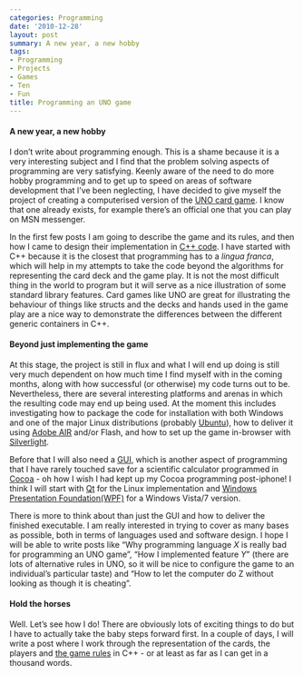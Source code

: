 ```yaml
---
categories: Programming
date: '2010-12-28'
layout: post
summary: A new year, a new hobby
tags:
- Programming
- Projects
- Games
- Ten
- Fun
title: Programming an UNO game
---
```


#### A new year, a new hobby

I don’t write about programming enough. This is a shame because it is a very interesting subject and I find that the problem solving aspects of programming are very satisfying. Keenly aware of the need to do more hobby programming and to get up to speed on areas of software development that I’ve been neglecting, I have decided to give myself the project of creating a computerised version of the [UNO card game](http://en.wikipedia.org/wiki/Uno_(card_game)). I know that one already exists, for example there’s an official one that you can play on MSN messenger.

In the first few posts I am going to describe the game and its rules, and then how I came to design their implementation in  [C++ code](http://en.wikipedia.org/wiki/C%2B%2B). I have started with C++ because it is the closest that programming has to a _lingua franca_, which will help in my attempts to take the code beyond the algorithms for representing the card deck and the game play. It is not the most difficult thing in the world to program but it will serve as a nice illustration of some standard library features. Card games like UNO are great for illustrating the behaviour of things like structs and the decks and hands used in the game play are a nice way to demonstrate the differences between the different generic containers in C++.

#### Beyond just implementing the game

At this stage, the project is still in flux and what I will end up doing is still very much dependent on how much time I find myself with in the coming months, along with how successful (or otherwise) my code turns out to be. Nevertheless, there are several interesting platforms and arenas in which the resulting code may end up being used. At the moment this includes investigating how to package the code for installation with both Windows and one of the major Linux distributions (probably [Ubuntu](http://www.ubuntu.com/)), how to deliver it using [Adobe AIR](http://www.adobe.com/products/air/) and/or Flash, and how to set up the game in-browser with [Silverlight](http://www.microsoft.com/silverlight/).

Before that I will also need a [GUI](http://en.wikipedia.org/wiki/Graphical_user_interface), which is another aspect of programming that I have rarely touched save for a scientific calculator programmed in [Cocoa](http://www.apple.com/macosx/developers/) - oh how I wish I had kept up my Cocoa programming post-iphone! I think I will start with [Qt](http://qt.nokia.com/) for the Linux implementation and [Windows Presentation Foundation(WPF)](http://en.wikipedia.org/wiki/Windows_Presentation_Foundation) for a Windows Vista/7 version.

There is more to think about than just the GUI and how to deliver the finished executable. I am really interested in trying to cover as many bases as possible, both in terms of languages used and software design. I hope I will be able to write posts like “Why programming language _X_ is really bad for programming an UNO game”, “How I implemented feature _Y_” (there are lots of alternative rules in UNO, so it will be nice to configure the game to an individual’s particular taste) and “How to let the computer do Z without looking as though it is cheating”. 

#### Hold the horses

Well. Let’s see how I do! There are obviously lots of exciting things to do but I have to actually take the baby steps forward first. In a couple of days, I will write a post where I work through the representation of the cards, the players and [the game rules](http://en.wikipedia.org/wiki/Uno_(card_game)#Official_rules) in C++ - or at least as far as I can get in a thousand words.